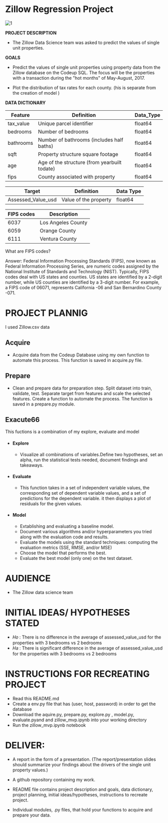 # **Zillow Regression Project**
![1](https://user-images.githubusercontent.com/102172479/172487815-8c9955eb-f3da-44c0-b29a-5401d9424e2a.jpeg)

**PROJECT DESCRIPTION**

- The Zillow Data Science team was asked to predict the values of single unit properties.

**GOALS**

- Predict the values of single unit properties using property data from the Zillow database on the Codeup SQL. The focus will be the properties with a transaction during the "hot months" of May-August, 2017.

- Plot the distribution of tax rates for each county. (his is separate from the creation of model )



**DATA DICTIONARY**

| Feature    | Definition                                          | Data\_Type |
| ---------- | --------------------------------------------------- | ---------- |
| tax\_value | Unique parcel identifier                            | float64    |
| bedrooms   | Number of bedrooms                                  | float64    |
| bathrooms  | Number of bathrooms (includes half baths)           | float64    |
| sqft       | Property structure square footage                   | float64    |
| age        | Age of the structure (from yearbuilt todate) | float64    |
| fips       | County associated with property                     | float64    |


| Target               | Definition            | Data Type |
| -------------------- | --------------------- | --------- |
| Assessed\_Value\_usd | Value of the property | float64   |


| FIPS codes | Description        |
| ---------- | ------------------ |
| 6037       | Los Angeles County |
| 6059       | Orange County      |
| 6111       | Ventura County     |

What are FIPS codes?

Answer:
Federal Information Processing Standards (FIPS), now known as Federal Information Processing Series, are numeric codes assigned by the National Institute of Standards and Technology (NIST). Typically, FIPS codes deal with US states and counties. US states are identified by a 2-digit number, while US counties are identified by a 3-digit number. For example, a FIPS code of 06071, represents California -06 and San Bernardino County -071.


# PROJECT PLANNIG

I used Zillow.csv data

## Acquire

- Acquire data from the Codeup Database using my own function to automate this process. This function is saved in acquire.py file.

## Prepare

- Clean and prepare data for preparation step. Split dataset into train, validate, test. Separate target from features and scale the selected features. Create a function to automate the process. The function is saved in a prepare.py module.

## Exacute66

This fuctions is a combination of my explore, evaluate and model

- #### Explore

    - Visualize all combinations of variables.Define two hypotheses, set an alpha, run the statistical tests needed, document findings and takeaways.

- #### Evaluate

    - This function takes in a set of independent variable values, the corresponding set of dependent variable values, and a set of predictions for the dependent variable. it then displays a plot of residuals for the given values. 

- #### Model

    - Extablishing and evaluating a baseline model.
    - Document various algorithms and/or hyperparameters you tried along with the evaluation code and results.
    - Evaluate the models using the standard techniques: computing the evaluation metrics (SSE, RMSE, and/or MSE)
    - Choose the model that performs the best.
    - Evaluate the best model (only one) on the test dataset.

# AUDIENCE

- The Zillow data science team

# INITIAL IDEAS/ HYPOTHESES STATED

- 𝐻𝑜 : There is no difference in the average of assessed_value_usd for the properties with 3 bedrooms vs 2 bedrooms
- 𝐻𝑎 : There is significant difference in the average of assessed_value_usd for the properties with 3 bedrooms vs 2 bedrooms

# INSTRUCTIONS FOR RECREATING PROJECT

 - Read this README.md
 - Create a env.py file that has (user, host, password) in order to get the database
 - Download the aquire.py, prepare.py, explore.py , model.py, evaluate.pyand and zillow_mvp.ipynb into your working directory
 - Run the zillow_mvp.ipynb notebook

# DELIVER:

- A report in the form of a presentation. (The report/presentation slides should summarize your findings about the drivers of the single unit property values.)

- A github repository containing my work.

- README file contains project description and goals, data dictionary, project planning, initial ideas/hypotheses, instructions to recreate project.

- Individual modules, .py files, that hold your functions to acquire and prepare your data.
